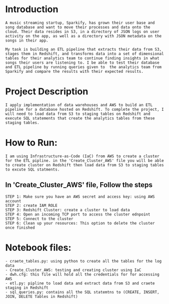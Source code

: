 # Introduction
    A music streaming startup, Sparkify, has grown their user base and song database and want to move their processes and data onto the cloud. Their data resides in S3, in a directory of JSON logs on user activity on the app, as well as a directory with JSON metadata on the songs in their app.

    My task is building an ETL pipeline that extracts their data from S3, stages them in Redshift, and transforms data into a set of dimensional tables for their analytics team to continue finding insights in what songs their users are listening to. I be able to test their database and ETL pipeline by running queries given to  the analytics team from Sparkify and compare the results with their expected results.

# Project Description
    I apply implementation of data warehouses and AWS to build an ETL pipeline for a database hosted on Redshift. To complete the project, I will need to load data from S3 to staging tables on Redshift and execute SQL statements that create the analytics tables from these staging tables.

# How to Run:
    I am using Infrastructure-as-Code (IaC) from AWS to create a cluster for the ETL pipline. in the 'Create_Cluster_AWS' file you will be able to create cluster on Redshift then load data from S3 to staging tables to excute SQL statments.

## In 'Create_Cluster_AWS' file, Follow the steps
    STEP 1: Make sure you have an AWS secret and access key: using AWS account
    STEP 2: create IAM ROLE
    STEP 3: Redshift Cluster: create a cluster to load data
    STEP 4: Open an incoming TCP port to access the cluster ednpoint
    STEP 5: Connect to the cluster
    STEP 6: Clean up your resources: This option to delete the cluster once finished


# Notebook files:
    - craete_tables.py: using python to create all the tables for the log data
    - Create_Cluster_AWS: testing and creating cluster using IaC
    - dwh.cfg: this file will hold all the credentials for for accessing AWS 
    - etl.py: pipline to load data and extract data from S3 and craete staging in Redshift
    - sql_queries.py: contains all the SQL statemtns to (CREATE, INSERT, JOIN, DELETE Tables in Redshift)